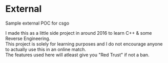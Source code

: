 # External
Sample external POC for csgo 

I made this as a little side project in around 2016 to learn C++ & some Reverse Engineering.  <br>
This project is solely for learning purposes and I do not encourage anyone to actually use this in an online match. <br>
The features used here will atleast give you "Red Trust" if not a ban.
